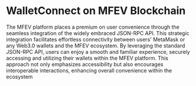 # WalletConnect on MFEV Blockchain

The MFEV platform places a premium on user convenience through the seamless integration of the widely embraced JSON-RPC API. This strategic integration facilitates effortless connectivity between users' MetaMask or any Web3.0 wallets and the MFEV ecosystem. By leveraging the standard JSON-RPC API, users can enjoy a smooth and familiar experience, securely accessing and utilizing their wallets within the MFEV platform. This approach not only emphasizes accessibility but also encourages interoperable interactions, enhancing overall convenience within the ecosystem
